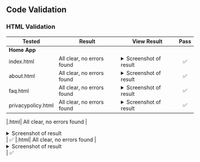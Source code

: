 ## Code Validation

### HTML Validation


| **Tested** | **Result** | **View Result** | **Pass** |
--- | --- | --- | :---:
| **Home App** |
|index.html| All clear, no errors found | <details><summary>Screenshot of result</summary>![Result](/documentation/validation/index-validation.jpg)</details>| ✅
|about.html| All clear, no errors found | <details><summary>Screenshot of result</summary>![Result]()</details>| ✅
|faq.html| All clear, no errors found | <details><summary>Screenshot of result</summary>![Result]()</details>| ✅
|privacypolicy.html| All clear, no errors found | <details><summary>Screenshot of result</summary>![Result]()</details>| ✅


|.html| All clear, no errors found | <details><summary>Screenshot of result</summary>![Result]()</details>| ✅
|.html| All clear, no errors found | <details><summary>Screenshot of result</summary>![Result]()</details>| ✅

